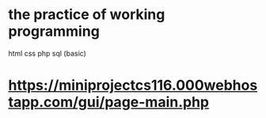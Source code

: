 # the practice of working programming
html css php sql (basic)
# https://miniprojectcs116.000webhostapp.com/gui/page-main.php
